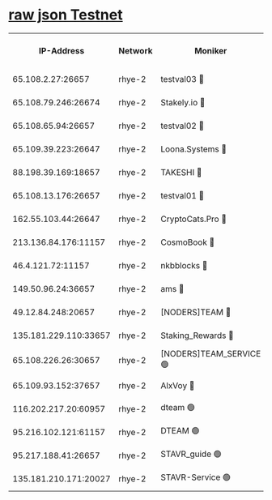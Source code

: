 
[raw json Testnet](https://rpc-check.quickt.stavr.tech/quickt/rpc-quickt-result.json)
=


<table><tr><th>IP-Address</th><th>Network</th><th>Moniker</th><th>Latest Block Height</th><th>Earliest Block Height</th><th>Catching Up</th><th>Tx Index</th><th>Voting Power</th><th>Scan Time</th></tr><tr><td>65.108.2.27:26657</td><td>rhye-2</td><td>testval03 🔴</td><td>1060287</td><td>1</td><td>False</td><td>on</td><td>11002050</td><td>2024-03-02T02:37:32.932477624UTC</td></tr><tr><td>65.108.79.246:26674</td><td>rhye-2</td><td>Stakely.io 🔴</td><td>1060287</td><td>1</td><td>False</td><td>on</td><td>10010</td><td>2024-03-02T02:37:35.270803076UTC</td></tr><tr><td>65.108.65.94:26657</td><td>rhye-2</td><td>testval02 🔴</td><td>1060288</td><td>1</td><td>False</td><td>on</td><td>11002050</td><td>2024-03-02T02:37:37.959134781UTC</td></tr><tr><td>65.109.39.223:26647</td><td>rhye-2</td><td>Loona.Systems 🔴</td><td>1060288</td><td>1</td><td>False</td><td>off</td><td>86949</td><td>2024-03-02T02:37:38.544486769UTC</td></tr><tr><td>88.198.39.169:18657</td><td>rhye-2</td><td>TAKESHI 🔴</td><td>1060288</td><td>1</td><td>False</td><td>off</td><td>40542</td><td>2024-03-02T02:37:39.136671218UTC</td></tr><tr><td>65.108.13.176:26657</td><td>rhye-2</td><td>testval01 🔴</td><td>1060288</td><td>1</td><td>False</td><td>on</td><td>13082010</td><td>2024-03-02T02:37:40.078585311UTC</td></tr><tr><td>162.55.103.44:26647</td><td>rhye-2</td><td>CryptoCats.Pro 🔴</td><td>1060293</td><td>1</td><td>False</td><td>off</td><td>9999</td><td>2024-03-02T02:38:12.021040396UTC</td></tr><tr><td>213.136.84.176:11157</td><td>rhye-2</td><td>CosmoBook 🔴</td><td>1060292</td><td>65301</td><td>False</td><td>off</td><td>1520417</td><td>2024-03-02T02:38:05.681145945UTC</td></tr><tr><td>46.4.121.72:11157</td><td>rhye-2</td><td>nkbblocks 🔴</td><td>1060286</td><td>70101</td><td>False</td><td>off</td><td>81084</td><td>2024-03-02T02:37:26.140766363UTC</td></tr><tr><td>149.50.96.24:36657</td><td>rhye-2</td><td>ams 🔴</td><td>1060290</td><td>133501</td><td>False</td><td>on</td><td>10732</td><td>2024-03-02T02:37:55.226397581UTC</td></tr><tr><td>49.12.84.248:20657</td><td>rhye-2</td><td>[NODERS]TEAM 🔴</td><td>1060290</td><td>146001</td><td>False</td><td>on</td><td>59690</td><td>2024-03-02T02:37:52.846734925UTC</td></tr><tr><td>135.181.229.110:33657</td><td>rhye-2</td><td>Staking_Rewards 🔴</td><td>1060288</td><td>149101</td><td>False</td><td>on</td><td>9900</td><td>2024-03-02T02:37:38.876622468UTC</td></tr><tr><td>65.108.226.26:30657</td><td>rhye-2</td><td>[NODERS]TEAM_SERVICE 🟢</td><td>1060288</td><td>241501</td><td>False</td><td>on</td><td>0</td><td>2024-03-02T02:37:39.746969815UTC</td></tr><tr><td>65.109.93.152:37657</td><td>rhye-2</td><td>AlxVoy 🔴</td><td>1060286</td><td>315173</td><td>False</td><td>on</td><td>150351</td><td>2024-03-02T02:37:30.566094068UTC</td></tr><tr><td>116.202.217.20:60957</td><td>rhye-2</td><td>dteam 🟢</td><td>1060288</td><td>421794</td><td>False</td><td>on</td><td>0</td><td>2024-03-02T02:37:38.195254124UTC</td></tr><tr><td>95.216.102.121:61157</td><td>rhye-2</td><td>DTEAM 🟢</td><td>946425</td><td>945401</td><td>False</td><td>on</td><td>0</td><td>2024-03-02T02:37:35.604989840UTC</td></tr><tr><td>95.217.188.41:26657</td><td>rhye-2</td><td>STAVR_guide 🟢</td><td>1060288</td><td>1020001</td><td>False</td><td>on</td><td>0</td><td>2024-03-02T02:37:39.452421862UTC</td></tr><tr><td>135.181.210.171:20027</td><td>rhye-2</td><td>STAVR-Service 🟢</td><td>1060289</td><td>1056001</td><td>False</td><td>on</td><td>0</td><td>2024-03-02T02:37:50.589986178UTC</td></tr></table>